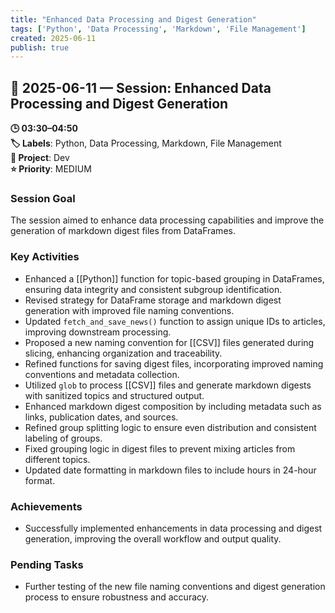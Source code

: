 ```yaml
---
title: "Enhanced Data Processing and Digest Generation"
tags: ['Python', 'Data Processing', 'Markdown', 'File Management']
created: 2025-06-11
publish: true
---
```


## 📅 2025-06-11 — Session: Enhanced Data Processing and Digest Generation

**🕒 03:30–04:50**  
**🏷️ Labels**: Python, Data Processing, Markdown, File Management  
**📂 Project**: Dev  
**⭐ Priority**: MEDIUM  


### Session Goal
The session aimed to enhance data processing capabilities and improve the generation of markdown digest files from DataFrames.

### Key Activities
- Enhanced a [[Python]] function for topic-based grouping in DataFrames, ensuring data integrity and consistent subgroup identification.
- Revised strategy for DataFrame storage and markdown digest generation with improved file naming conventions.
- Updated `fetch_and_save_news()` function to assign unique IDs to articles, improving downstream processing.
- Proposed a new naming convention for [[CSV]] files generated during slicing, enhancing organization and traceability.
- Refined functions for saving digest files, incorporating improved naming conventions and metadata collection.
- Utilized `glob` to process [[CSV]] files and generate markdown digests with sanitized topics and structured output.
- Enhanced markdown digest composition by including metadata such as links, publication dates, and sources.
- Refined group splitting logic to ensure even distribution and consistent labeling of groups.
- Fixed grouping logic in digest files to prevent mixing articles from different topics.
- Updated date formatting in markdown files to include hours in 24-hour format.

### Achievements
- Successfully implemented enhancements in data processing and digest generation, improving the overall workflow and output quality.

### Pending Tasks
- Further testing of the new file naming conventions and digest generation process to ensure robustness and accuracy.
